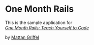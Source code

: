 # One Month Rails

This is the sample application for  
[*One Month Rails: Teach Yourself to Code*](http://onemonthrails.com)

by [Mattan Griffel](http://mattangriffel.com)